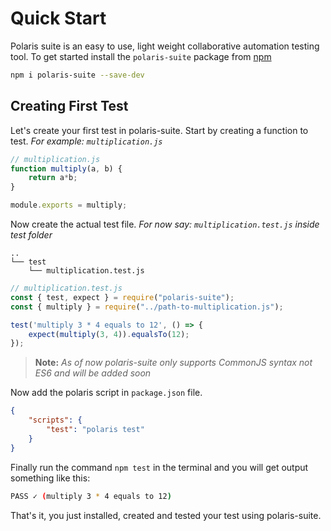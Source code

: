 
# Quick Start

Polaris suite is an easy to use, light weight collaborative automation testing tool. To get started install the `polaris-suite` package from [npm](https://npmjs.org)

```bash
npm i polaris-suite --save-dev
```

## Creating First Test

Let's create your first test in polaris-suite. Start by creating a function to test. _For example: `multiplication.js`_

```js
// multiplication.js
function multiply(a, b) {
    return a*b;
}

module.exports = multiply;
```

Now create the actual test file. _For now say: `multiplication.test.js` inside test folder_


```text
..
└── test
    └── multiplication.test.js
```

```js
// multiplication.test.js
const { test, expect } = require("polaris-suite");
const { multiply } = require("../path-to-multiplication.js");

test('multiply 3 * 4 equals to 12', () => {
    expect(multiply(3, 4)).equalsTo(12);
});
```

> __Note:__ _As of now polaris-suite only supports CommonJS syntax not ES6 and will be added soon_

Now add the polaris script in `package.json` file.

```json
{
    "scripts": {
        "test": "polaris test"
    }
}
```

Finally run the command `npm test` in the terminal and you will get output something like this:

```bash
PASS ✓ (multiply 3 * 4 equals to 12)
```

That's it, you just installed, created and tested your test using polaris-suite.